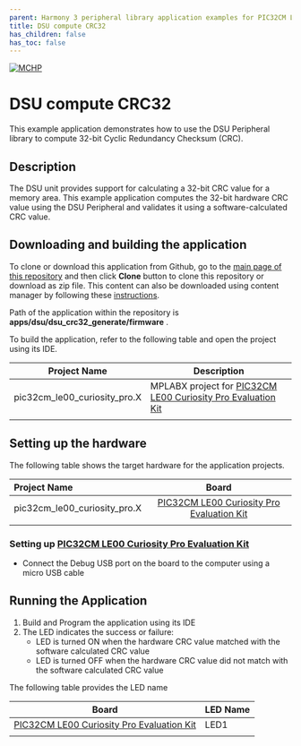 ```yaml
---
parent: Harmony 3 peripheral library application examples for PIC32CM LE/LS family
title: DSU compute CRC32 
has_children: false
has_toc: false
---
```


[![MCHP](https://www.microchip.com/ResourcePackages/Microchip/assets/dist/images/logo.png)](https://www.microchip.com)

# DSU compute CRC32

This example application demonstrates how to use the DSU Peripheral library to compute 32-bit Cyclic Redundancy Checksum (CRC).

## Description

The DSU unit provides support for calculating a 32-bit CRC value for a memory area. This example application computes the 32-bit hardware CRC value using the DSU Peripheral and validates it using a software-calculated CRC value.

## Downloading and building the application

To clone or download this application from Github, go to the [main page of this repository](https://github.com/Microchip-MPLAB-Harmony/csp_apps_pic32cm_le_ls) and then click **Clone** button to clone this repository or download as zip file.
This content can also be downloaded using content manager by following these [instructions](https://github.com/Microchip-MPLAB-Harmony/contentmanager/wiki).

Path of the application within the repository is **apps/dsu/dsu_crc32_generate/firmware** .

To build the application, refer to the following table and open the project using its IDE.

| Project Name      | Description                                    |
| ----------------- | ---------------------------------------------- |
| pic32cm_le00_curiosity_pro.X | MPLABX project for [PIC32CM LE00 Curiosity Pro Evaluation Kit]() |
|||

## Setting up the hardware

The following table shows the target hardware for the application projects.

| Project Name| Board|
|:---------|:---------:|
| pic32cm_le00_curiosity_pro.X | [PIC32CM LE00 Curiosity Pro Evaluation Kit]()
|||

### Setting up [PIC32CM LE00 Curiosity Pro Evaluation Kit]()

- Connect the Debug USB port on the board to the computer using a micro USB cable

## Running the Application

1. Build and Program the application using its IDE
2. The LED indicates the success or failure:
    - LED is turned ON when the hardware CRC value matched with the software calculated CRC value
    - LED is turned OFF when the hardware CRC value did not match with the software calculated CRC value

The following table provides the LED name

| Board      | LED Name |
| ---------- | ---------|
| [PIC32CM LE00 Curiosity Pro Evaluation Kit]() | LED1 |
|||
